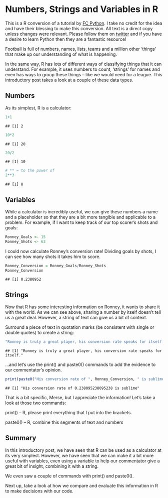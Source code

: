 Numbers, Strings and Variables in R
================

This is a R conversion of a tutorial by [FC Python](https://fcpython.com/visualisation/scatter-plots-crosshairs-in-matplotlib). I take no credit for the idea and have their blessing to make this conversion. All text is a direct copy unless changes were relevant. Please follow them on [twitter](www.twitter.com/FC_Python) and if you have a desire to learn Python then they are a fantastic resource!

Football is full of numbers, names, lists, teams and a million other ‘things’ that make up our understanding of what is happening.

In the same way, R has lots of different ways of classifying things that it can understand. For example, it uses numbers to count, ‘strings’ for names and even has ways to group these things – like we would need for a league. This introductory post takes a look at a couple of these data types.

Numbers
-------

As its simplest, R is a calculator:

``` r
1+1
```

    ## [1] 2

``` r
10*2
```

    ## [1] 20

``` r
20/2
```

    ## [1] 10

``` r
# ** = to the power of
2**3
```

    ## [1] 8

Variables
---------

While a calculator is incredibly useful, we can give these numbers a name and a placeholder so that they are a bit more tangible and applicable to a problem. For example, if I want to keep track of our top scorer’s shots and goals:

``` r
Ronney_Goals <- 15
Ronney_Shots <- 63
```

I could now calculate Ronney’s conversion rate! Dividing goals by shots, I can see how many shots it takes him to score.

``` r
Ronney_Conversion = Ronney_Goals/Ronney_Shots
Ronney_Conversion
```

    ## [1] 0.2380952

Strings
-------

Now that R has some interesting information on Ronney, it wants to share it with the world. As we can see above, sharing a number by itself doesn’t tell us a great deal. However, a string of text can give us a bit of context.

Surround a piece of text in quotation marks (be consistent with single or double quotes) to create a string:

``` r
"Ronney is truly a great player, his conversion rate speaks for itself."
```

    ## [1] "Ronney is truly a great player, his conversion rate speaks for itself."

…and let’s use the print() and paste0() commands to add the evidence to our commentator’s opinion.

``` r
print(paste0("His conversion rate of ", Ronney_Conversion, " is sublime"))
```

    ## [1] "His conversion rate of 0.238095238095238 is sublime"

That is a bit specific, Merse, but I appreciate the information! Let’s take a look at those two commands:

print() – R, please print everything that I put into the brackets.

paste0() – R, combine this segments of text and numbers

Summary
-------

In this introductory post, we have seen that R can be used as a calculator at its very simplest. However, we have seen that we can make it a bit more useful with variables, even using a variable to help our commentator give a great bit of insight, combining it with a string.

We even saw a couple of commands with print() and paste0().

Next up, take a look at how we compare and evaluate this information in R to make decisions with our code.
